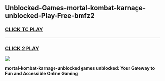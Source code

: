 
## Unblocked-Games-mortal-kombat-karnage-unblocked-Play-Free-bmfz2
<h3>
<a href="https://premium76.site?title=mortal-kombat-karnage-unblocked&ref=20M">CLICK TO PLAY</a></h3>
<hr>

<h3>
<a href="https://premium76.site?title=mortal-kombat-karnage-unblocked&ref=20M">CLICK 2 PLAY</a>
  
</h3>

<a href="https://premium76.site?title=mortal-kombat-karnage-unblocked&ref=19M"><img src="https://clearcache.store/games.png"></a>


**mortal-kombat-karnage-unblocked games unblocked: Your Gateway to Fun and Accessible Online Gaming**
